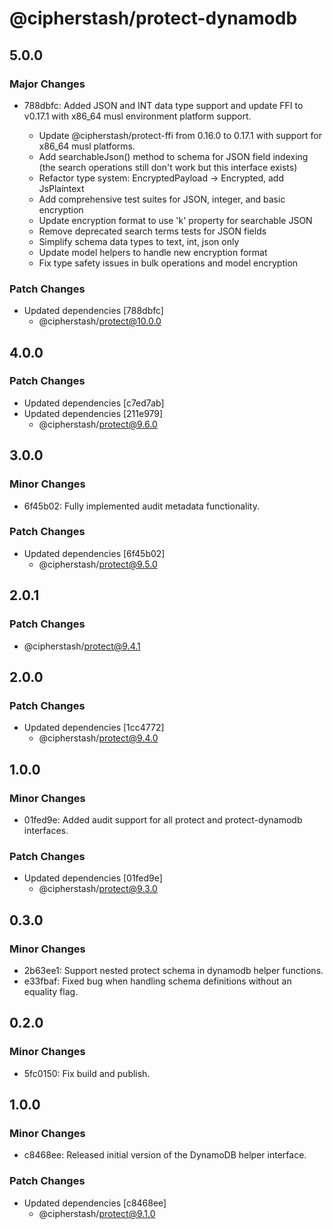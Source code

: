 # @cipherstash/protect-dynamodb

## 5.0.0

### Major Changes

- 788dbfc: Added JSON and INT data type support and update FFI to v0.17.1 with x86_64 musl environment platform support.

  - Update @cipherstash/protect-ffi from 0.16.0 to 0.17.1 with support for x86_64 musl platforms.
  - Add searchableJson() method to schema for JSON field indexing (the search operations still don't work but this interface exists)
  - Refactor type system: EncryptedPayload → Encrypted, add JsPlaintext
  - Add comprehensive test suites for JSON, integer, and basic encryption
  - Update encryption format to use 'k' property for searchable JSON
  - Remove deprecated search terms tests for JSON fields
  - Simplify schema data types to text, int, json only
  - Update model helpers to handle new encryption format
  - Fix type safety issues in bulk operations and model encryption

### Patch Changes

- Updated dependencies [788dbfc]
  - @cipherstash/protect@10.0.0

## 4.0.0

### Patch Changes

- Updated dependencies [c7ed7ab]
- Updated dependencies [211e979]
  - @cipherstash/protect@9.6.0

## 3.0.0

### Minor Changes

- 6f45b02: Fully implemented audit metadata functionality.

### Patch Changes

- Updated dependencies [6f45b02]
  - @cipherstash/protect@9.5.0

## 2.0.1

### Patch Changes

- @cipherstash/protect@9.4.1

## 2.0.0

### Patch Changes

- Updated dependencies [1cc4772]
  - @cipherstash/protect@9.4.0

## 1.0.0

### Minor Changes

- 01fed9e: Added audit support for all protect and protect-dynamodb interfaces.

### Patch Changes

- Updated dependencies [01fed9e]
  - @cipherstash/protect@9.3.0

## 0.3.0

### Minor Changes

- 2b63ee1: Support nested protect schema in dynamodb helper functions.
- e33fbaf: Fixed bug when handling schema definitions without an equality flag.

## 0.2.0

### Minor Changes

- 5fc0150: Fix build and publish.

## 1.0.0

### Minor Changes

- c8468ee: Released initial version of the DynamoDB helper interface.

### Patch Changes

- Updated dependencies [c8468ee]
  - @cipherstash/protect@9.1.0
